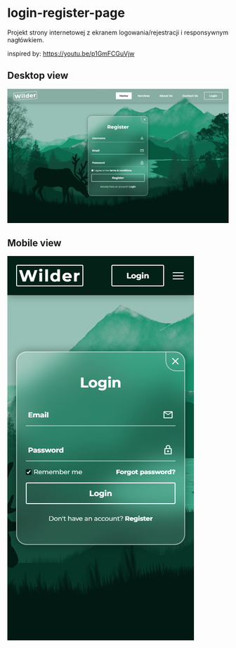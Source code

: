 # login-register-page

Projekt strony internetowej z ekranem logowania/rejestracji i responsywnym nagłówkiem.

inspired by: https://youtu.be/p1GmFCGuVjw

## Desktop view
![desktop](./images/desktop.png)

## Mobile view
![mobile](./images/mobile.png)
